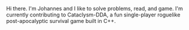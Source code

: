 Hi there. I'm Johannes and I like to solve problems, read, and game.
I'm currently contributing to Cataclysm-DDA, a fun single-player roguelike post-apocalyptic survival game built in C++.
